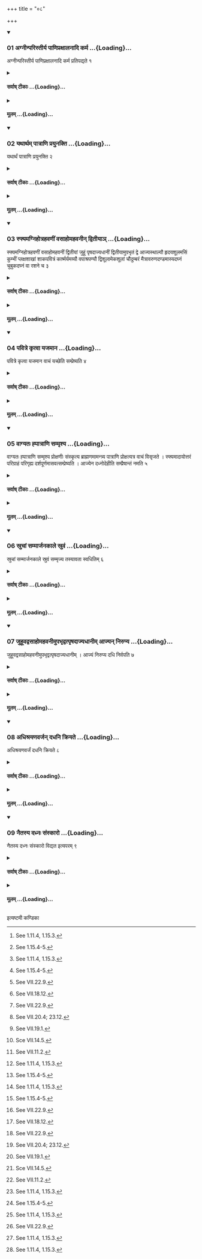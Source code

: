 +++
title = "०८"

+++

<div class="js_include" includetitle="true" newlevelforh1="3" unfilled url="/vedAH_yajuH/taittirIyam/sUtram/ApastambaH/shrautam/vishvAsa-prastutiH/07/08/01_agnInparistIrya_pANipraxAlanAdi_karma.md">
<details open><summary><h3>01 अग्नीन्परिस्तीर्य पाणिप्रक्षालनादि कर्म ...{Loading}...</h3></summary>

अग्नीन्परिस्तीर्य पाणिप्रक्षालनादि कर्म प्रतिपद्यते १
</details>
</div>
<div class="js_include collapsed" newlevelforh1="4" title="सर्वाष् टीकाः" unfilled url="/vedAH_yajuH/taittirIyam/sUtram/ApastambaH/shrautam/sarvASh_TIkAH/07/08/01_agnInparistIrya_pANipraxAlanAdi_karma.md">
<details><summary><h4>सर्वाष् टीकाः ...{Loading}...</h4></summary>
<details><summary>थिते</summary>

1. Having scattered (sacred grass) around (the fires)[^1] (the Adhvaryu) undertakes the work beginning with washing hands.[^2]  

[^1]: See 1.11.4, 1.15.3.  

[^2]: See 1.15.4-5.
</details>
</details>
</div>
<div class="js_include collapsed" newlevelforh1="4" title="मूलम्" unfilled url="/vedAH_yajuH/taittirIyam/sUtram/ApastambaH/shrautam/mUlam/07/08/01_agnInparistIrya_pANipraxAlanAdi_karma.md">
<details><summary><h4>मूलम् ...{Loading}...</h4></summary>

अग्नीन्परिस्तीर्य पाणिप्रक्षालनादि कर्म प्रतिपद्यते १
</details>
</div>
<div class="js_include" includetitle="true" newlevelforh1="3" unfilled url="/vedAH_yajuH/taittirIyam/sUtram/ApastambaH/shrautam/vishvAsa-prastutiH/07/08/02_yathArtham_pAtrANi_prayunakti.md">
<details open><summary><h3>02 यथार्थम् पात्राणि प्रयुनक्ति ...{Loading}...</h3></summary>

यथार्थं पात्राणि प्रयुनक्ति २
</details>
</div>
<div class="js_include collapsed" newlevelforh1="4" title="सर्वाष् टीकाः" unfilled url="/vedAH_yajuH/taittirIyam/sUtram/ApastambaH/shrautam/sarvASh_TIkAH/07/08/02_yathArtham_pAtrANi_prayunakti.md">
<details><summary><h4>सर्वाष् टीकाः ...{Loading}...</h4></summary>
<details><summary>थिते</summary>

2. He arranges the utensils according to the requirement:
</details>
</details>
</div>
<div class="js_include collapsed" newlevelforh1="4" title="मूलम्" unfilled url="/vedAH_yajuH/taittirIyam/sUtram/ApastambaH/shrautam/mUlam/07/08/02_yathArtham_pAtrANi_prayunakti.md">
<details><summary><h4>मूलम् ...{Loading}...</h4></summary>

यथार्थं पात्राणि प्रयुनक्ति २
</details>
</div>
<div class="js_include" includetitle="true" newlevelforh1="3" unfilled url="/vedAH_yajuH/taittirIyam/sUtram/ApastambaH/shrautam/vishvAsa-prastutiH/07/08/03_sphyamagnihotrahavaNIM_vasAhomahavanIn_dvitIyA~n.md">
<details open><summary><h3>03 स्फ्यमग्निहोत्रहवणीं वसाहोमहवनीन् द्वितीयाञ् ...{Loading}...</h3></summary>

स्फ्यमग्निहोत्रहवणीं वसाहोमहवनीं द्वितीयां जुहूं पृषदाज्यधानीं द्वितीयामुपभृतं द्वे आज्यस्थाल्यौ हृदयशूलमसिं कुम्भीं प्लक्षशाखां शाकपवित्रं कार्ष्मर्यमय्यौ वपाश्रपण्यौ द्विशूलामेकशूलां चौदुम्बरं मैत्रावरुणदण्डमास्यदघ्नं चुबुकदघ्नं वा रशने च ३
</details>
</div>
<div class="js_include collapsed" newlevelforh1="4" title="सर्वाष् टीकाः" unfilled url="/vedAH_yajuH/taittirIyam/sUtram/ApastambaH/shrautam/sarvASh_TIkAH/07/08/03_sphyamagnihotrahavaNIM_vasAhomahavanIn_dvitIyA~n.md">
<details><summary><h4>सर्वाष् टीकाः ...{Loading}...</h4></summary>
<details><summary>थिते</summary>

3. the wooden sword, the Agnihotra-offering-ladle, the second Juhū (-ladle) for Vasā-offering,[^1] the second Upabhr̥t(-ladle) for keeping the clotted ghee, two pots of ghee,[^2] the heart spit,[^3] a knife,[^4] a pitcher,[^5] a Plakṣa-branch,[^6] the branch-strainer, two omentum-roasting-sticks of Kārṣmarya (-wood)[^7]-a two pronged and a one-pronged-, Maitrāvaruṇa's staff of Udumbara(-wood)[^8] either reaching upto his mouth or reaching upto his chin and two cords.[^9]  


[^1]: See VII.23.11; 25.1.  

[^2]: See VII.26.12.  

[^3]: See VII.22.9.  

[^4]: See VII.18.12.  

[^5]: See VII.22.9.  

[^6]: See VII.20.4; 23.12.  

[^7]: See VII.19.1.  

[^8]: Sce VII.14.5.  

[^9]: See VII.11.2.
</details>
</details>
</div>
<div class="js_include collapsed" newlevelforh1="4" title="मूलम्" unfilled url="/vedAH_yajuH/taittirIyam/sUtram/ApastambaH/shrautam/mUlam/07/08/03_sphyamagnihotrahavaNIM_vasAhomahavanIn_dvitIyA~n.md">
<details><summary><h4>मूलम् ...{Loading}...</h4></summary>

स्फ्यमग्निहोत्रहवणीं वसाहोमहवनीं द्वितीयां जुहूं पृषदाज्यधानीं द्वितीयामुपभृतं द्वे आज्यस्थाल्यौ हृदयशूलमसिं कुम्भीं प्लक्षशाखां शाकपवित्रं कार्ष्मर्यमय्यौ वपाश्रपण्यौ द्विशूलामेकशूलां चौदुम्बरं मैत्रावरुणदण्डमास्यदघ्नं चुबुकदघ्नं वा रशने च ३
</details>
</div>
<div class="js_include" includetitle="true" newlevelforh1="3" unfilled url="/vedAH_yajuH/taittirIyam/sUtram/ApastambaH/shrautam/vishvAsa-prastutiH/07/08/04_pavitre_kRtvA_yajamAna.md">
<details open><summary><h3>04 पवित्रे कृत्वा यजमान ...{Loading}...</h3></summary>

पवित्रे कृत्वा यजमान वाचं यच्छेति सम्प्रेष्यति ४
</details>
</div>
<div class="js_include collapsed" newlevelforh1="4" title="सर्वाष् टीकाः" unfilled url="/vedAH_yajuH/taittirIyam/sUtram/ApastambaH/shrautam/sarvASh_TIkAH/07/08/04_pavitre_kRtvA_yajamAna.md">
<details><summary><h4>सर्वाष् टीकाः ...{Loading}...</h4></summary>
<details><summary>थिते</summary>

4. Having prepared two strainers,[^1] he orders: “O Sacrificer! do you restrain your speech".[^2]  

[^1]: See I.16.1 (I.11.6-9)  

[^2]: See I.16.7.
</details>
</details>
</div>
<div class="js_include collapsed" newlevelforh1="4" title="मूलम्" unfilled url="/vedAH_yajuH/taittirIyam/sUtram/ApastambaH/shrautam/mUlam/07/08/04_pavitre_kRtvA_yajamAna.md">
<details><summary><h4>मूलम् ...{Loading}...</h4></summary>

पवित्रे कृत्वा यजमान वाचं यच्छेति सम्प्रेष्यति ४
</details>
</div>
<div class="js_include" includetitle="true" newlevelforh1="3" unfilled url="/vedAH_yajuH/taittirIyam/sUtram/ApastambaH/shrautam/vishvAsa-prastutiH/07/08/05_vAgyataH_hpAtrANi_sammRshya.md">
<details open><summary><h3>05 वाग्यतः ह्पात्राणि सम्मृश्य ...{Loading}...</h3></summary>

वाग्यतः ह्पात्राणि सम्मृश्य प्रोक्षणीः संस्कृत्य ब्राह्मणमामन्त्र्य पात्राणि प्रोक्षत्यत्र वाचं विसृजते । स्फ्यमादायोत्तरं परिग्राहं परिगृह्य दर्शपूर्णमासवत्सम्प्रेष्यति । आज्येन दध्नोदेहीति सम्प्रैषान्तं नमति ५
</details>
</div>
<div class="js_include collapsed" newlevelforh1="4" title="सर्वाष् टीकाः" unfilled url="/vedAH_yajuH/taittirIyam/sUtram/ApastambaH/shrautam/sarvASh_TIkAH/07/08/05_vAgyataH_hpAtrANi_sammRshya.md">
<details><summary><h4>सर्वाष् टीकाः ...{Loading}...</h4></summary>
<details><summary>थिते</summary>

5. Restrained in his speech, having touched the utensils,[^1] having sanctified the sprinkling (water),[^2] having called the brahman,[^3] he sprinkles water upon the utensils,[^4] at that stage[^5] he releases his speech. Having taken the wooden sword,[^6] having done the second tracing (of the altar),[^7] he orders in the manner of New and Full-moon-sacrifices.[^8] He modifies the end of the order with the words, “Come up with ghee and curds”.[^9]  


[^1]: See II.1.1.  

[^2]: See 1.19.1; 1.11.9-10.  

[^3]: See I.19.1.  

[^4]: See I.19.3.  

[^5]: Instead of at the call of the Sviṣṭakr̥t (I.19.1, 1.16.7).  

[^6]: See II.1.1.  

[^7]: See II.3.7; VII.3. 10.  

[^8]: See II.3.11.  

[^9]: Instead of only "with ghee”.
</details>
</details>
</div>
<div class="js_include collapsed" newlevelforh1="4" title="मूलम्" unfilled url="/vedAH_yajuH/taittirIyam/sUtram/ApastambaH/shrautam/mUlam/07/08/05_vAgyataH_hpAtrANi_sammRshya.md">
<details><summary><h4>मूलम् ...{Loading}...</h4></summary>

वाग्यतः ह्पात्राणि सम्मृश्य प्रोक्षणीः संस्कृत्य ब्राह्मणमामन्त्र्य पात्राणि प्रोक्षत्यत्र वाचं विसृजते । स्फ्यमादायोत्तरं परिग्राहं परिगृह्य दर्शपूर्णमासवत्सम्प्रेष्यति । आज्येन दध्नोदेहीति सम्प्रैषान्तं नमति ५
</details>
</div>
<div class="js_include" includetitle="true" newlevelforh1="3" unfilled url="/vedAH_yajuH/taittirIyam/sUtram/ApastambaH/shrautam/vishvAsa-prastutiH/07/08/06_sruchAM_sammArjanakAle_sruvaM.md">
<details open><summary><h3>06 स्रुचां सम्मार्जनकाले स्रुवं ...{Loading}...</h3></summary>

स्रुचां सम्मार्जनकाले स्रुवं सम्मृज्य तस्यावता स्वधितिम् ६
</details>
</div>
<div class="js_include collapsed" newlevelforh1="4" title="सर्वाष् टीकाः" unfilled url="/vedAH_yajuH/taittirIyam/sUtram/ApastambaH/shrautam/sarvASh_TIkAH/07/08/06_sruchAM_sammArjanakAle_sruvaM.md">
<details><summary><h4>सर्वाष् टीकाः ...{Loading}...</h4></summary>
<details><summary>थिते</summary>

6. At the time of cleansing the ladles,[^1] having cleansed the spoon,[^2] (he cleanses) the knife in the manner of it (spoon).  


[^1]: See II.4.2.  

[^2]: See 11.4.4.
</details>
</details>
</div>
<div class="js_include collapsed" newlevelforh1="4" title="मूलम्" unfilled url="/vedAH_yajuH/taittirIyam/sUtram/ApastambaH/shrautam/mUlam/07/08/06_sruchAM_sammArjanakAle_sruvaM.md">
<details><summary><h4>मूलम् ...{Loading}...</h4></summary>

स्रुचां सम्मार्जनकाले स्रुवं सम्मृज्य तस्यावता स्वधितिम् ६
</details>
</div>
<div class="js_include" includetitle="true" newlevelforh1="3" unfilled url="/vedAH_yajuH/taittirIyam/sUtram/ApastambaH/shrautam/vishvAsa-prastutiH/07/08/07_juhUvadvasAhomahavanImupabhRdvatpRShadAjyadhAnIm_Ajyan_nirupya.md">
<details open><summary><h3>07 जुहूवद्वसाहोमहवनीमुपभृद्वत्पृषदाज्यधानीम् आज्यन् निरुप्य ...{Loading}...</h3></summary>

जुहूवद्वसाहोमहवनीमुपभृद्वत्पृषदाज्यधानीम् । आज्यं निरुप्य दधि निर्वपति ७
</details>
</div>
<div class="js_include collapsed" newlevelforh1="4" title="सर्वाष् टीकाः" unfilled url="/vedAH_yajuH/taittirIyam/sUtram/ApastambaH/shrautam/sarvASh_TIkAH/07/08/07_juhUvadvasAhomahavanImupabhRdvatpRShadAjyadhAnIm_Ajyan_nirupya.md">
<details><summary><h4>सर्वाष् टीकाः ...{Loading}...</h4></summary>
<details><summary>थिते</summary>

7. In the manner of the cleansing of the Juhū[^1] he cleanses the vasā-offering(-ladle); in the manner of Upbhr̥t(he cleanses) the container(-ladle) of clotted ghee. Having poured out ghee[^3] he pours out curds.  

[^1]: See II.4.5.  

[^2]: See II.4.6.  

[^3]: After II.6.1.
</details>
</details>
</div>
<div class="js_include collapsed" newlevelforh1="4" title="मूलम्" unfilled url="/vedAH_yajuH/taittirIyam/sUtram/ApastambaH/shrautam/mUlam/07/08/07_juhUvadvasAhomahavanImupabhRdvatpRShadAjyadhAnIm_Ajyan_nirupya.md">
<details><summary><h4>मूलम् ...{Loading}...</h4></summary>

जुहूवद्वसाहोमहवनीमुपभृद्वत्पृषदाज्यधानीम् । आज्यं निरुप्य दधि निर्वपति ७
</details>
</div>
<div class="js_include" includetitle="true" newlevelforh1="3" unfilled url="/vedAH_yajuH/taittirIyam/sUtram/ApastambaH/shrautam/vishvAsa-prastutiH/07/08/08_adhishrayaNavarjan_dadhani_kriyate.md">
<details open><summary><h3>08 अधिश्रयणवर्जन् दधनि क्रियते ...{Loading}...</h3></summary>

अधिश्रयणवर्जं दधनि क्रियते ८
</details>
</div>
<div class="js_include collapsed" newlevelforh1="4" title="सर्वाष् टीकाः" unfilled url="/vedAH_yajuH/taittirIyam/sUtram/ApastambaH/shrautam/sarvASh_TIkAH/07/08/08_adhishrayaNavarjan_dadhani_kriyate.md">
<details><summary><h4>सर्वाष् टीकाः ...{Loading}...</h4></summary>
<details><summary>थिते</summary>

8. (All the ritual) excluding (the act) of keeping upon (fire)[^1] is done in connection with curds.  

[^1]: See II.6.1. Thus the ritual of looking upon it by the wife of the sacrificer (II.6.1-3) is dropped.
</details>
</details>
</div>
<div class="js_include collapsed" newlevelforh1="4" title="मूलम्" unfilled url="/vedAH_yajuH/taittirIyam/sUtram/ApastambaH/shrautam/mUlam/07/08/08_adhishrayaNavarjan_dadhani_kriyate.md">
<details><summary><h4>मूलम् ...{Loading}...</h4></summary>

अधिश्रयणवर्जं दधनि क्रियते ८
</details>
</div>
<div class="js_include" includetitle="true" newlevelforh1="3" unfilled url="/vedAH_yajuH/taittirIyam/sUtram/ApastambaH/shrautam/vishvAsa-prastutiH/07/08/09_naitasya_dadhnaH_saMskAro.md">
<details open><summary><h3>09 नैतस्य दध्नः संस्कारो ...{Loading}...</h3></summary>

नैतस्य दध्नः संस्कारो विद्यत इत्यपरम् ९
</details>
</div>
<div class="js_include collapsed" newlevelforh1="4" title="सर्वाष् टीकाः" unfilled url="/vedAH_yajuH/taittirIyam/sUtram/ApastambaH/shrautam/sarvASh_TIkAH/07/08/09_naitasya_dadhnaH_saMskAro.md">
<details><summary><h4>सर्वाष् टीकाः ...{Loading}...</h4></summary>
<details><summary>थिते</summary>

9. There is another (view) that there is no sanctification of this curds.[^1]  

[^1]: Thus profane curds is to be used.
</details>
</details>
</div>
<div class="js_include collapsed" newlevelforh1="4" title="मूलम्" unfilled url="/vedAH_yajuH/taittirIyam/sUtram/ApastambaH/shrautam/mUlam/07/08/09_naitasya_dadhnaH_saMskAro.md">
<details><summary><h4>मूलम् ...{Loading}...</h4></summary>

नैतस्य दध्नः संस्कारो विद्यत इत्यपरम् ९
</details>
</div>





  
इत्यष्टमी कण्डिका 
